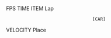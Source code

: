 FPS                                                                                 TIME
ITEM                                                                                Lap
                                                                                    





                                     [CAR]

VELOCITY                                                                            Place